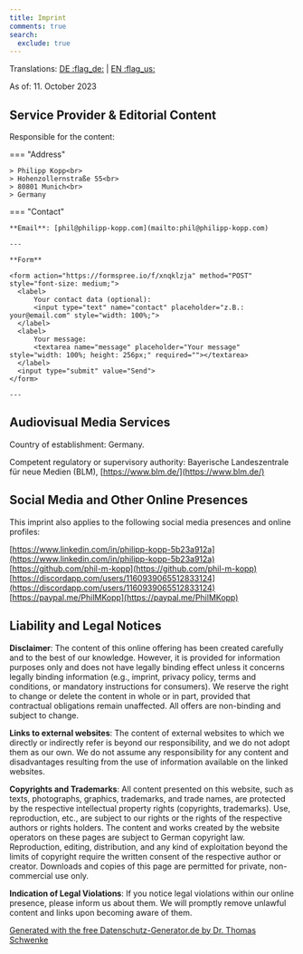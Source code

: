 ```yaml
---
title: Imprint
comments: true
search:
  exclude: true
---
```


Translations: [DE :flag_de:](imprint-de.md) | [EN :flag_us:](imprint.md)

As of: 11. October 2023

## Service Provider & Editorial Content

Responsible for the content:

=== "Address"

    > Philipp Kopp<br>
    > Hohenzollernstraße 55<br>
    > 80801 Munich<br>
    > Germany

=== "Contact"

    **Email**: [phil@philipp-kopp.com](mailto:phil@philipp-kopp.com)

    ---

    **Form**

    <form action="https://formspree.io/f/xnqklzja" method="POST" style="font-size: medium;">
      <label>
          Your contact data (optional):
          <input type="text" name="contact" placeholder="z.B.: your@email.com" style="width: 100%;">
      </label>
      <label>
          Your message:
          <textarea name="message" placeholder="Your message" style="width: 100%; height: 256px;" required=""></textarea>
      </label>
      <input type="submit" value="Send">
    </form>

    ---

## Audiovisual Media Services
Country of establishment: Germany.

Competent regulatory or supervisory authority: Bayerische Landeszentrale für neue Medien (BLM), [https://www.blm.de/](https://www.blm.de/)

## Social Media and Other Online Presences
This imprint also applies to the following social media presences and online profiles:

[https://www.linkedin.com/in/philipp-kopp-5b23a912a](https://www.linkedin.com/in/philipp-kopp-5b23a912a)<br>
[https://github.com/phil-m-kopp](https://github.com/phil-m-kopp)<br>
[https://discordapp.com/users/1160939065512833124](https://discordapp.com/users/1160939065512833124)<br>
[https://paypal.me/PhilMKopp](https://paypal.me/PhilMKopp)

## Liability and Legal Notices

**Disclaimer**: The content of this online offering has been created carefully and to the best of our knowledge. However, it is provided for information purposes only and does not have legally binding effect unless it concerns legally binding information (e.g., imprint, privacy policy, terms and conditions, or mandatory instructions for consumers). We reserve the right to change or delete the content in whole or in part, provided that contractual obligations remain unaffected. All offers are non-binding and subject to change.

**Links to external websites**: The content of external websites to which we directly or indirectly refer is beyond our responsibility, and we do not adopt them as our own. We do not assume any responsibility for any content and disadvantages resulting from the use of information available on the linked websites.

**Copyrights and Trademarks**: All content presented on this website, such as texts, photographs, graphics, trademarks, and trade names, are protected by the respective intellectual property rights (copyrights, trademarks). Use, reproduction, etc., are subject to our rights or the rights of the respective authors or rights holders. The content and works created by the website operators on these pages are subject to German copyright law. Reproduction, editing, distribution, and any kind of exploitation beyond the limits of copyright require the written consent of the respective author or creator. Downloads and copies of this page are permitted for private, non-commercial use only.

**Indication of Legal Violations**: If you notice legal violations within our online presence, please inform us about them. We will promptly remove unlawful content and links upon becoming aware of them.

[Generated with the free Datenschutz-Generator.de by Dr. Thomas Schwenke](https://datenschutz-generator.de/)
